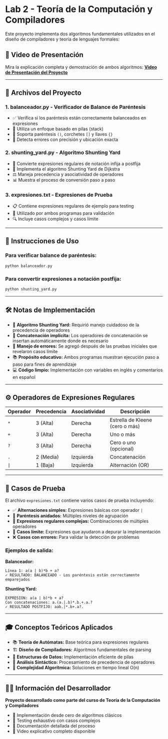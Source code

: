 # Lab 2 - Teoría de la Computación y Compiladores

Este proyecto implementa dos algoritmos fundamentales utilizados en el diseño de compiladores y teoría de lenguajes formales:

## 🎥 Video de Presentación

Mira la explicación completa y demostración de ambos algoritmos:
**[Video de Presentación del Proyecto](https://youtu.be/DyzjnCa10WI)**

---

## 📁 Archivos del Proyecto

### 1. **balanceador.py** - Verificador de Balance de Paréntesis
   - ✅ Verifica si los paréntesis están correctamente balanceados en expresiones
   - 🔧 Utiliza un enfoque basado en pilas (stack)
   - 📝 Soporta paréntesis `()`, corchetes `[]` y llaves `{}`
   - 🎯 Detecta errores con precisión y ubicación exacta

### 2. **shunting_yard.py** - Algoritmo Shunting Yard
   - 🔄 Convierte expresiones regulares de notación infija a postfija
   - 🧠 Implementa el algoritmo Shunting Yard de Dijkstra
   - ⚖️ Maneja precedencia y asociatividad de operadores
   - 📊 Muestra el proceso de conversión paso a paso

### 3. **expresiones.txt** - Expresiones de Prueba
   - 📋 Contiene expresiones regulares de ejemplo para testing
   - 🧪 Utilizado por ambos programas para validación
   - 🔍 Incluye casos complejos y casos límite

---

## 🚀 Instrucciones de Uso

### Para verificar balance de paréntesis:
```bash
python balanceador.py
```

### Para convertir expresiones a notación postfija:
```bash
python shunting_yard.py
```

---

## 🛠️ Notas de Implementación

- 🎯 **Algoritmo Shunting Yard:** Requirió manejo cuidadoso de la precedencia de operadores
- 🔗 **Concatenación implícita:** Los operadores de concatenación se insertan automáticamente donde es necesario
- 🐛 **Manejo de errores:** Se agregó después de las pruebas iniciales que revelaron casos límite
- 📚 **Propósito educativo:** Ambos programas muestran ejecución paso a paso para fines de aprendizaje
- 💻 **Código limpio:** Implementación con variables en inglés y comentarios en español

---

## ⚙️ Operadores de Expresiones Regulares

| Operador | Precedencia | Asociatividad | Descripción |
|----------|-------------|---------------|-------------|
| `*`      | 3 (Alta)    | Derecha       | Estrella de Kleene (cero o más) |
| `+`      | 3 (Alta)    | Derecha       | Uno o más |
| `?`      | 3 (Alta)    | Derecha       | Cero o uno (opcional) |
| `.`      | 2 (Media)   | Izquierda     | Concatenación |
| `\|`     | 1 (Baja)    | Izquierda     | Alternación (OR) |

---

## 🧪 Casos de Prueba

El archivo `expresiones.txt` contiene varios casos de prueba incluyendo:

- ✅ **Alternaciones simples:** Expresiones básicas con operador `|`
- 🔄 **Paréntesis anidados:** Múltiples niveles de agrupación
- 🎯 **Expresiones regulares complejas:** Combinaciones de múltiples operadores
- 🐛 **Casos límite:** Expresiones que ayudaron a depurar la implementación
- ❌ **Casos con errores:** Para validar la detección de problemas

### Ejemplos de salida:

**Balanceador:**
```
Línea 1: a(a | b)*b + a?
✓ RESULTADO: BALANCEADO - Los paréntesis están correctamente emparejados
```

**Shunting Yard:**
```
EXPRESIÓN: a(a | b)*b + a?
Con concatenaciones: a.(a.|.b)*.b.+.a.?
✓ RESULTADO POSTFIJO: aab.|*.b+.a?.
```

---

## 🎓 Conceptos Teóricos Aplicados

- 📚 **Teoría de Autómatas:** Base teórica para expresiones regulares
- 🏗️ **Diseño de Compiladores:** Algoritmos fundamentales de parsing
- 🔧 **Estructuras de Datos:** Implementación eficiente de pilas
- 🧮 **Análisis Sintáctico:** Procesamiento de precedencia de operadores
- 🎯 **Complejidad Algorítmica:** Soluciones en tiempo lineal O(n)

---

## 👨‍💻 Información del Desarrollador

**Proyecto desarrollado como parte del curso de Teoría de la Computación y Compiladores**

- 🎯 Implementación desde cero de algoritmos clásicos
- 🧪 Testing exhaustivo con casos complejos
- 📝 Documentación detallada del proceso
- 🎥 Video explicativo completo disponible
